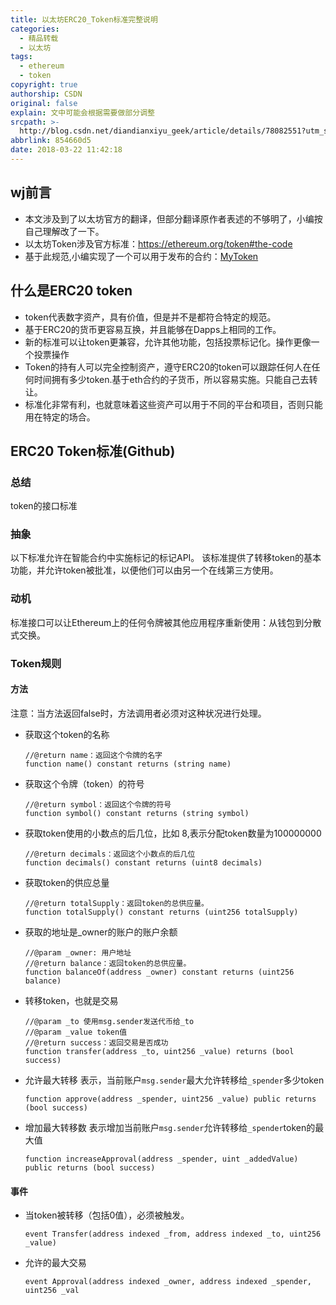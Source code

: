 ```yaml
---
title: 以太坊ERC20_Token标准完整说明
categories:
  - 精品转载
  - 以太坊
tags:
  - ethereum
  - token
copyright: true
authorship: CSDN
original: false
explain: 文中可能会根据需要做部分调整
srcpath: >-
  http://blog.csdn.net/diandianxiyu_geek/article/details/78082551?utm_source=gold_browser_extension
abbrlink: 854660d5
date: 2018-03-22 11:42:18
---
```

## wj前言  
* 本文涉及到了以太坊官方的翻译，但部分翻译原作者表述的不够明了，小编按自己理解改了一下。  
* 以太坊Token涉及官方标准：https://ethereum.org/token#the-code
* 基于此规范,小编实现了一个可以用于发布的合约：[MyToken](https://github.com/jason-wj/blockchain-analysis/blob/master/block_chain/contact/Fan.sol)
<!-- more -->

## 什么是ERC20 token  
* token代表数字资产，具有价值，但是并不是都符合特定的规范。  
* 基于ERC20的货币更容易互换，并且能够在Dapps上相同的工作。  
* 新的标准可以让token更兼容，允许其他功能，包括投票标记化。操作更像一个投票操作  
* Token的持有人可以完全控制资产，遵守ERC20的token可以跟踪任何人在任何时间拥有多少token.基于eth合约的子货币，所以容易实施。只能自己去转让。  
* 标准化非常有利，也就意味着这些资产可以用于不同的平台和项目，否则只能用在特定的场合。  

## ERC20 Token标准(Github)  

### 总结  
token的接口标准  

### 抽象  
以下标准允许在智能合约中实施标记的标记API。 该标准提供了转移token的基本功能，并允许token被批准，以便他们可以由另一个在线第三方使用。  

### 动机  
标准接口可以让Ethereum上的任何令牌被其他应用程序重新使用：从钱包到分散式交换。

### Token规则

#### 方法  
注意：当方法返回false时，方法调用者必须对这种状况进行处理。  
* 获取这个token的名称
    ```solidity
    //@return name：返回这个令牌的名字
    function name() constant returns (string name)
    ```
* 获取这个令牌（token）的符号  
    ```solidity
    //@return symbol：返回这个令牌的符号
    function symbol() constant returns (string symbol)
    ```
* 获取token使用的小数点的后几位，比如 8,表示分配token数量为100000000 
    ```solidity
    //@return decimals：返回这个小数点的后几位
    function decimals() constant returns (uint8 decimals)
    ```
* 获取token的供应总量 
    ```solidity
    //@return totalSupply：返回token的总供应量。
    function totalSupply() constant returns (uint256 totalSupply)
    ```
* 获取的地址是_owner的账户的账户余额 
    ```solidity
    //@param _owner: 用户地址
    //@return balance：返回token的总供应量。
    function balanceOf(address _owner) constant returns (uint256 balance)
    ```
* 转移token，也就是交易 
    ```solidity
    //@param _to 使用msg.sender发送代币给_to
    //@param _value token值
    //@return success：返回交易是否成功
    function transfer(address _to, uint256 _value) returns (bool success)
    ```
* 允许最大转移
    表示，当前账户`msg.sender`最大允许转移给`_spender`多少token
    ```solidity
    function approve(address _spender, uint256 _value) public returns (bool success)
    ```

* 增加最大转移数
    表示增加当前账户`msg.sender`允许转移给`_spender`token的最大值
    ```solidity
    function increaseApproval(address _spender, uint _addedValue) public returns (bool success)
    ```

#### 事件
* 当token被转移（包括0值），必须被触发。  
    ```solidity
    event Transfer(address indexed _from, address indexed _to, uint256 _value)
    ```
* 允许的最大交易  
    ```solidity
    event Approval(address indexed _owner, address indexed _spender, uint256 _val
    ```
